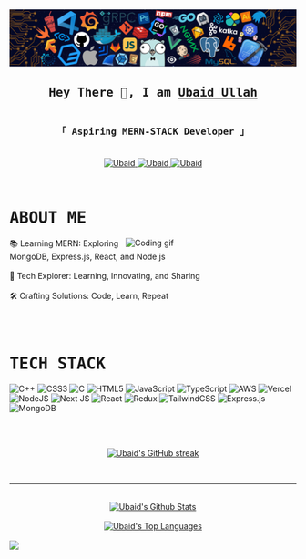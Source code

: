 <img src="/background.png">
<h2 align="center">
        <samp>Hey There 👋, I am
                <b><a target="_blank" href="https://ubaidullah.com">Ubaid Ullah</a></b>
        </samp>
</h2>


<h3 align="center"> 
  <samp>
    <br>
    「 <b> Aspiring MERN-STACK Developer</b> 」
    <br>
    <br>
  </samp>
</h3>

<p align="center">
 <a href="https://www.linkedin.com/in/ubaid-ullah-5b9949179/" target="_blank">
  <img src="https://img.shields.io/badge/LinkedIn-0077B5?style=for-the-badge&logo=linkedin&logoColor=white" alt="Ubaid"/>
 </a>
 
 
 <a href="https://twitter.com/ubaidd6" target="_blank">
  <img src="https://img.shields.io/badge/Twitter-1DA1F2?style=for-the-badge&logo=twitter&logoColor=white" alt="Ubaid"/>
 </a>
 
 <a href="https://mailto:juciyubaid@gmail.com" target="_blank">
  <img src="https://img.shields.io/badge/Gmail-EB562E?&style=for-the-badge&logo=Gmail&logoColor=white" alt="Ubaid"/>
  </a>
</p>
<br>


 # <samp>ABOUT ME</samp>
 
 <img align="right" width="300" src="https://user-images.githubusercontent.com/74038190/225813708-98b745f2-7d22-48cf-9150-083f1b00d6c9.gif" alt="Coding gif" />
<p>

📚 Learning MERN: Exploring MongoDB, Express.js, React, and Node.js<br><br>
🚀 Tech Explorer: Learning, Innovating, and Sharing<br><br>
🛠️ Crafting Solutions: Code, Learn, Repeat<br><br>


</p>

<br/>

# <samp>TECH STACK</samp>
![C++](https://img.shields.io/badge/c++-%2300599C.svg?style=for-the-badge&logo=c%2B%2B&logoColor=white) ![CSS3](https://img.shields.io/badge/css3-%231572B6.svg?style=for-the-badge&logo=css3&logoColor=white) ![C](https://img.shields.io/badge/c-%2300599C.svg?style=for-the-badge&logo=c&logoColor=white) ![HTML5](https://img.shields.io/badge/html5-%23E34F26.svg?style=for-the-badge&logo=html5&logoColor=white) ![JavaScript](https://img.shields.io/badge/javascript-%23323330.svg?style=for-the-badge&logo=javascript&logoColor=%23F7DF1E) ![TypeScript](https://img.shields.io/badge/typescript-%23007ACC.svg?style=for-the-badge&logo=typescript&logoColor=white) ![AWS](https://img.shields.io/badge/AWS-%23FF9900.svg?style=for-the-badge&logo=amazon-aws&logoColor=white) ![Vercel](https://img.shields.io/badge/vercel-%23000000.svg?style=for-the-badge&logo=vercel&logoColor=white) ![NodeJS](https://img.shields.io/badge/node.js-6DA55F?style=for-the-badge&logo=node.js&logoColor=white) ![Next JS](https://img.shields.io/badge/Next-black?style=for-the-badge&logo=next.js&logoColor=white) ![React](https://img.shields.io/badge/react-%2320232a.svg?style=for-the-badge&logo=react&logoColor=%2361DAFB) ![Redux](https://img.shields.io/badge/redux-%23593d88.svg?style=for-the-badge&logo=redux&logoColor=white) ![TailwindCSS](https://img.shields.io/badge/tailwindcss-%2338B2AC.svg?style=for-the-badge&logo=tailwind-css&logoColor=white) ![Express.js](https://img.shields.io/badge/express.js-%23404d59.svg?style=for-the-badge&logo=express&logoColor=%2361DAFB) ![MongoDB](https://img.shields.io/badge/MongoDB-%234ea94b.svg?style=for-the-badge&logo=mongodb&logoColor=white)
<br/>

<!--# <samp>COOL REPOS</samp>
<div align="center">
       <a href="https://github.com/niteshpaudel/Widows-11-UI-Clone">
               <img src="https://github-readme-stats.vercel.app/api/pin/?username=niteshpaudel&repo=Windows-11-UI-Clone&border_color=238636&bg_color=0D1117&title_color=C9D1D9&text_color=8B949E&icon_color=238636">
       </a>
        <a href="https://github.com/niteshpaudel/Burger-Store-App-in-Flutter">
                <img src="https://github-readme-stats.vercel.app/api/pin/?username=niteshpaudel&repo=Burger-Store-App-in-Flutter&border_color=238636&bg_color=0D1117&title_color=C9D1D9&text_color=8B949E&icon_color=238636">
        </a>
        <a href="https://github.com/niteshpaudel/Bollywood-Game-in-Python">
                <img src="https://github-readme-stats.vercel.app/api/pin/?username=niteshpaudel&repo=Bollywood-Game-in-Python&border_color=238636&bg_color=0D1117&title_color=C9D1D9&text_color=8B949E&icon_color=238636">
        </a>
        <a href="https://github.com/niteshpaudel/Conic-Gradient-Analog-Clock-in-HTML-CSS-JS">
                <img src="https://github-readme-stats.vercel.app/api/pin/?username=niteshpaudel&repo=Conic-Gradient-Analog-Clock-in-HTML-CSS-JS&border_color=238636&bg_color=0D1117&title_color=C9D1D9&text_color=8B949E&icon_color=238636">
        </a>
</div> 

<br>

<p align="center">
  <a href="https://github.com/juicyubaid?tab=repositories" target="_blank"><img alt="All Repositories" title="All Repositories" src="https://img.shields.io/badge/-All%20Repos-238636?style=for-the-badge&logo=koding&logoColor=white"/></a>
</p>-->

<br>
<br>

<p align="center">
  <a href="https://github.com/juicyubaid">
    <img src="https://github-readme-streak-stats.herokuapp.com/?user=juicyubaid&theme=soft-green&border=238636&background=0D1117" alt="Ubaid's GitHub streak"/>
  </a>
</p>

<br>
<hr>
<br>

<div align="center"> 
    <a href="https://github.com/juicyubaid"><img alt="Ubaid's Github Stats" src="https://denvercoder1-github-readme-stats.vercel.app/api?username=juicyubaid&show_icons=true&count_private=true&theme=soft-green&border_color=238636&bg_color=0D1117&title_color=c9d1d9&icon_color=238636" height="192px"/></a> <br><br>
  <a href="https://github.com/juicyubaid"><img alt="Ubaid's Top Languages" src="https://denvercoder1-github-readme-stats.vercel.app/api/top-langs/?username=juicyubaid&langs_count=8&layout=compact&theme=soft-green&border_color=238636&bg_color=0D1117&title_color=c9d1d9&icon_color=238636" height="192px"/></a>
  <br/>
</div>
<br>

<img src="https://github-readme-activity-graph.vercel.app/graph?username=juicyubaid&custom_title=Ubaid%20Ullah's%20GitHub%20Activity%20Graph&bg_color=0D1117&color=238636&line=238636&point=238636&area_color=238636&title_color=c9d1d9&area=true">

